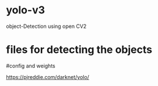 # yolo-v3
object-Detection using open CV2

# files for detecting the objects

#config and weights 

https://pjreddie.com/darknet/yolo/
